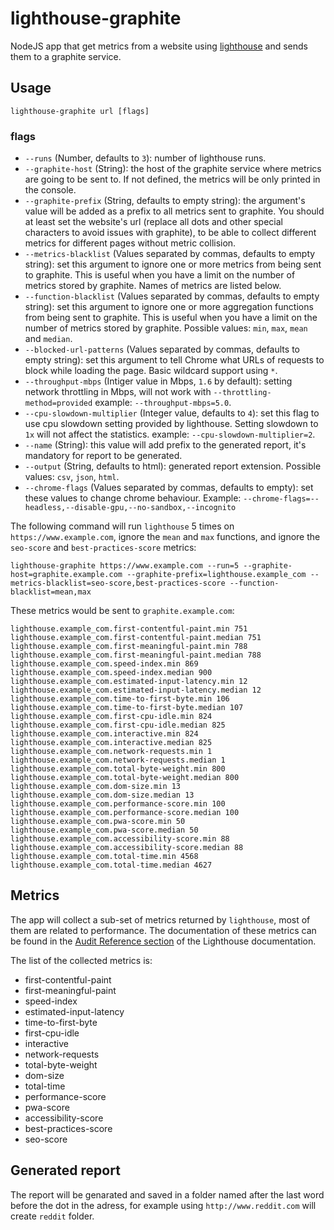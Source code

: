 # lighthouse-graphite

NodeJS app that get metrics from a website using [lighthouse](https://github.com/GoogleChrome/lighthouse/) and sends them to a graphite service.

## Usage

`lighthouse-graphite url [flags]`

### flags
- `--runs` (Number, defaults to `3`): number of lighthouse runs.
- `--graphite-host` (String): the host of the graphite service where metrics are going to be sent to. If not defined, the metrics will be only printed in the console.
- `--graphite-prefix` (String, defaults to empty string): the argument's value will be added as a prefix to all metrics sent to graphite. You should at least set the website's url (replace all dots and other special characters to avoid issues with graphite), to be able to collect different metrics for different pages without metric collision.
- `--metrics-blacklist` (Values separated by commas, defaults to empty string): set this argument to ignore one or more metrics from being sent to graphite. This is useful when you have a limit on the number of metrics stored by graphite. Names of metrics are listed below.
- `--function-blacklist` (Values separated by commas, defaults to empty string): set this argument to ignore one or more aggregation functions from being sent to graphite. This is useful when you have a limit on the number of metrics stored by graphite. Possible values: `min`, `max`, `mean` and `median`.
- `--blocked-url-patterns` (Values separated by commas, defaults to empty string): set this argument to tell Chrome what URLs of requests to block while loading the page. Basic wildcard support using `*`.
- `--throughput-mbps` (Intiger value in Mbps, `1.6` by default): setting network throttling in Mbps, will not work with `--throttling-method=provided` example: `--throughput-mbps=5.0`.
- `--cpu-slowdown-multiplier` (Integer value, defaults to `4`): set this flag to use cpu slowdown setting provided by lighthouse. Setting slowdown to `1x` will not affect the statistics. example: `--cpu-slowdown-multiplier=2`.
- `--name` (String): this value will add prefix to the generated report, it's mandatory for report to be generated.
- `--output` (String, defaults to html): generated report extension. Possible values: `csv`, `json`, `html`.
- `--chrome-flags` (Values separated by commas, defaults to empty): set these values to change chrome behaviour. Example: `--chrome-flags=--headless,--disable-gpu,--no-sandbox,--incognito`

The following command will run `lighthouse` 5 times on `https://www.example.com`, ignore the `mean` and `max` functions, and ignore the `seo-score` and `best-practices-score` metrics:

`lighthouse-graphite https://www.example.com --run=5 --graphite-host=graphite.example.com --graphite-prefix=lighthouse.example_com --metrics-blacklist=seo-score,best-practices-score --function-blacklist=mean,max`

These metrics would be sent to `graphite.example.com`:

```
lighthouse.example_com.first-contentful-paint.min 751
lighthouse.example_com.first-contentful-paint.median 751
lighthouse.example_com.first-meaningful-paint.min 788
lighthouse.example_com.first-meaningful-paint.median 788
lighthouse.example_com.speed-index.min 869
lighthouse.example_com.speed-index.median 900
lighthouse.example_com.estimated-input-latency.min 12
lighthouse.example_com.estimated-input-latency.median 12
lighthouse.example_com.time-to-first-byte.min 106
lighthouse.example_com.time-to-first-byte.median 107
lighthouse.example_com.first-cpu-idle.min 824
lighthouse.example_com.first-cpu-idle.median 825
lighthouse.example_com.interactive.min 824
lighthouse.example_com.interactive.median 825
lighthouse.example_com.network-requests.min 1
lighthouse.example_com.network-requests.median 1
lighthouse.example_com.total-byte-weight.min 800
lighthouse.example_com.total-byte-weight.median 800
lighthouse.example_com.dom-size.min 13
lighthouse.example_com.dom-size.median 13
lighthouse.example_com.performance-score.min 100
lighthouse.example_com.performance-score.median 100
lighthouse.example_com.pwa-score.min 50
lighthouse.example_com.pwa-score.median 50
lighthouse.example_com.accessibility-score.min 88
lighthouse.example_com.accessibility-score.median 88
lighthouse.example_com.total-time.min 4568
lighthouse.example_com.total-time.median 4627
```

## Metrics

The app will collect a sub-set of metrics returned by `lighthouse`, most of them are related to performance. The documentation of these metrics can be found in the [Audit Reference section](https://developers.google.com/web/tools/lighthouse/) of the Lighthouse documentation.

The list of the collected metrics is:
- first-contentful-paint
- first-meaningful-paint
- speed-index
- estimated-input-latency
- time-to-first-byte
- first-cpu-idle
- interactive
- network-requests
- total-byte-weight
- dom-size
- total-time
- performance-score
- pwa-score
- accessibility-score
- best-practices-score
- seo-score

## Generated report
The report will be genarated and saved in a folder named after the last word before the dot in the adress, for example using `http://www.reddit.com` will create `reddit` folder. 
